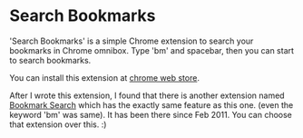 Search Bookmarks
================

'Search Bookmarks' is a simple Chrome extension to search your
bookmarks in Chrome omnibox. Type 'bm' and spacebar, then you can
start to search bookmarks.

You can install this extension at [chrome web store][1].

After I wrote this extension, I found that there is another extension
named [Bookmark Search][2] which has the exactly same feature as this
one. (even the keyword 'bm' was same). It has been there since Feb
2011. You can choose that extension over this. :)

[1]: https://chrome.google.com/webstore/detail/mekbgbjabkmfhbfhdofkcikbkpklclmd
[2]: https://chrome.google.com/webstore/detail/hhmokalkpaiacdofbcddkogifepbaijk
